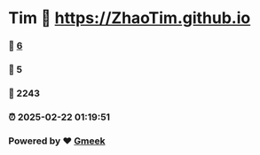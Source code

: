 # Tim :link: https://ZhaoTim.github.io 
### :page_facing_up: [6](https://ZhaoTim.github.io/tag.html) 
### :speech_balloon: 5 
### :hibiscus: 2243 
### :alarm_clock: 2025-02-22 01:19:51 
### Powered by :heart: [Gmeek](https://github.com/Meekdai/Gmeek)
